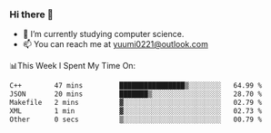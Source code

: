 ### Hi there 👋

- 📕 I’m currently studying computer science.
- 📫 You can reach me at yuumi0221@outlook.com


📊This Week I Spent My Time On:
<!--START_SECTION:waka-->

```txt
C++        47 mins         ████████████████▒░░░░░░░░   64.99 %
JSON       20 mins         ███████▒░░░░░░░░░░░░░░░░░   28.70 %
Makefile   2 mins          ▓░░░░░░░░░░░░░░░░░░░░░░░░   02.79 %
XML        1 min           ▓░░░░░░░░░░░░░░░░░░░░░░░░   02.73 %
Other      0 secs          ▒░░░░░░░░░░░░░░░░░░░░░░░░   00.79 %
```

<!--END_SECTION:waka-->

<!--
**Yuumi0221/Yuumi0221** is a ✨ _special_ ✨ repository because its `README.md` (this file) appears on your GitHub profile.

Here are some ideas to get you started:

- 🔭 I’m currently working on ...
- 🌱 I’m currently learning ...
- 👯 I’m looking to collaborate on ...
- 🤔 I’m looking for help with ...
- 💬 Ask me about ...
- 📫 How to reach me: ...
- 😄 Pronouns: ...
- ⚡ Fun fact: ...
-->
